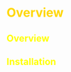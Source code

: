 <h1 style="font-sze:50px; color: gold;">Overview</h1>

<h2 style="font-sze:40px; color: yellow;">Overview</h1>

<h2 style="font-sze:40px; color: yellow;">Installation</h2>
